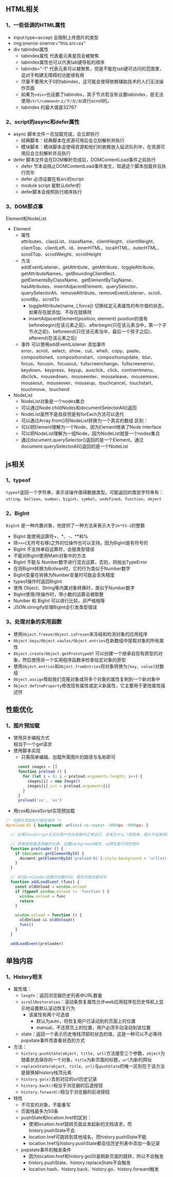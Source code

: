 ## HTML相关
### 1、一些低调的HTML属性
* input:type=accept 会限制上传图片的类型
* img:onerror onerror="this.src=xx"
* div tabindex属性
  + tabindex属性 代表着元素是否会被聚焦
  + tabindex属性也可以代表tab键导航的顺序
  + tabinde="-1" 代表元素可以被聚焦，但是不能在tab键可访问的范围里，这对于构建无障碍的功能很有用
  + 尽量不要用大于0的tabindex，这可能会使得依赖辅助技术的人们无法操作页面
  + 如果为`<div>`也设置了tabindex，其子节点若没有设置tabindex，是无法使用`ctrl/command+上/下/左/右`进行scroll的。
  + tabindex 的最大值是32767

### 2、script的async和defer属性
* async 脚本文件一旦加载完成，会立即执行
  + 经典脚本：经典脚本在资源可用后会立刻解析并执行
  + 模块脚本：模块脚本会使得资源和他们的依赖放入延迟队列中，在资源可用后会立刻解析并且执行
* defer 脚本文件会在DOM解析完成后，DOMContentLoad事件之前执行
  + defer 节本会阻止DOMContentLoad事件发生，知道这个脚本加载并且执行完毕
  + defer 必须设置在有src的script
  + module script 是默认defer的
  + defer脚本会按照执行顺序执行

### 3、DOM那点事
Element和NodeList
+ Element
  - 属性  
    attributes、classList、className、clientHeight、clientWeight、clientTop、clientLeft、id、innerHTML、localHTML、outerHTML、scrollTop、scrollWeight、scrollHeight
  - 方法  
    addEventListener、getAttribute、getAttribute、toggleAttribute、getAttributeNames、getBoundingClientRect、getElementsByClassName、getElementByTagName、hasAttributes、insertAdjacentElement、querySelector、querySelectorAll、removeAttribute、removeEventListener、scroll、scrollBy、scrollTo
    + toggleAttribute(name, [,force]) 切换给定元素属性的布尔值的状态，如果存在就添加、不存在就移除
    + insertAdjacentElement(position, element)
      position的值有beforebegin(在该元素之前)、afterbegin(只在该元素当中，第一个子节点之前)、beforeend(只在该元素当中，最后一个孩子之后)、afterend(在该元素之后)
  - 事件 可以使用addEventListener 添加事件  
    error、scroll、select、show、cut、whell、copy、paste、compositioned、compositionstart、compositionupdate、blur、focus、focusin、focusout、fullscreenchange、fullscreenerror、keydown、keypress、keyup、auxclick、click、contnentmenu、dbclick、mousedown、mouseenter、mouseleave、mousemove、mouseout、mouseover、mouseup、touchcancel、touchstart、touchmove、touchend
+ NodeList
  - NodeList对象是一个nodes集合
  - 可以通过Node.childNodes和documentSelectorAll()返回
  - NodeList虽然不是叔叔但是有forEach方法可以迭代
  - 可以通过Array.from()将NodeList转换为一个真实的数组
区别：
  - 可以把Element理解为一个Node，因为Element继承了Node Interface
  - 可以把NodeList理解为一组Node，因为NodeList就是一个nodes集合
  - 通过document.querySelector()返回的是一个Element。通过document.querySelectorAll()返回的是一个NodeList

## js相关
### 1、typeof
`typeof`返回一个字符串，表示该操作值得数据类型。可能返回的类型字符串有：`string`、`bollean`、`number`、`bigint`、`symbol`、`undefined`、`function`、`object`

### 2、BigInt
`BigInt` 是一种内置对象，他提供了一种方法来表示大于`2n*53-1`的整数
* BigInt 能使用运算符+、*、-、**和%
* 除`>>>`(无符号右移)之外的位操作也可以支持。因为BigInt是有符号的
* BigInt 不支持单目运算符，会报类型错误
* 不能对BigInt使用Math对象中的方法
* BigInt 不能与 Number数字进行混合运算，否则，将抛出TypeError
* 在将BigInt转换为Bollean时，它的行为类似于Number数字
* BigInt变量在转换为Number变量时可能会丢失精度
* typeof操作时返回BigInt
* 使用 Object、String等内置对象转换时，类似于Number数字
* BigInt使用/除操作时，带小数的运算会被取整
* Number 和 BigInt 可以进行比较，非严格相等
* JSON.stringify处理BigInt会引发类型错误

### 3、处理对象的实用函数
* 使用`Object.freeze/Object.isFrozen`来冻结和检测对象的应用程序
* `Object.keys/Object.vaules/Object.entries`在新数组中提取对象的所有属性
* `Object.create/Object.getPrototypeOf` 可以创建一个继承自现有原型的对象，然后使用另一个实用程序函数来检查给定对象的原型
* 使用`Object.entries`和`Object.fromEntries`将对象转换为`[key, value]`对数组
* `Object.assign`帮助我们克隆对象或将多个对象的属性复制到一个新对象中
* `Object.defineProperty`修改现有属性或定义新属性，它主要用于更改属性描述符

## 性能优化
### 1、图片预加载
+ 使用异步编程方式  
  相当于一个get请求
+ 使用脚本实现
  - 只需简单编辑、加载所需图片的路径与名称即可
  ```js
    const images = []
    function preload () {
      for (let i = 0; i < preload.arguments.length; i++) {
        images[i] = new Image()
        images[i].src = preload.arguments[i]
      }
    }
    preload('xx', 'xx')
  ```
+ 用css和JavaScript实现预加载 
```css
/* 将图片添加到可是区域外 */
#preload-01 { background: url(xx) no-repeat -9999px -9999px; }
```
```js
  // 如果JavaScript无法在用户的浏览器中正常运行，会发生什么？很简单，图片不会被预加载，当页面调用图片时，正常显示即可

  // 获取使用类选择器的元素，设置background属性，以预加载不同的图片
  function preloader () {
    if (document.getElementById) {
      docment.getElementById('preload-01').style.background = 'url(xx) no-repeat -9999px -9999px;'
    }
  }

  // 延迟preloader函数的加载时间，直到页面加载完毕
  function addLoadEvent (func) {
    const oldOnload = window.onload 
    if (typeof window.onload != 'function') {
      window.onload = func
      return
    }

    window.onload = function () {
      oldOnload && oldOnload()
      func()
    }
  }

  addLoadEvent(preloader)
```


## 单独内容
### 1、History相关
* 属性值：  
  + `length`：返回浏览器历史列表中URL数量
  + `scrollRestoration`：滚动条恢复属性允许web应用程序在历史导航上显示地设置默认滚动恢复行为
    - 该属性有两个可选值
      + 默认为auto，将恢复用户已滚动到的页面上的位置
      - manual，不还原页上的位置，用户必须手动滚动到该位置
  + state：返回一个表示历史堆栈顶部的状态的值，这是一种可以不必等待popstate事件而查看状态的方式
* 方法：
  + `history.pushState(object, title, url)`方法接受三个参数，`object`为随着状态保存的一个对象，`title`为新页面的标题，`url`为新的网址
  + `replaceState(object, title, url)`与`pushState`的唯一区别在于该方法是替换掉history栈顶元素
  + `history.go(x)`去到对应的url历史记录
  + `history.back()`相当于浏览器的后退按钮
  + `history.forward()`相当于浏览器的前进按钮
* 特性
  + 不可变的对象，不能重写
  + 页面栈最多为50条
  + pushState和location.href的区别：
    - 使用location.href跳转页面会发起新的文档请求，而history.pushState不会
    - location.href可跳转到其他域名，而history.pushState不能
    - location.href与history.pushState都会往历史列表中添加一条记录
  + popstate事件的触发条件
    - 因为location.href和history.go(0)是刷新页面的跳转，所以不会触发
    - history.pushState、history.replaceState不会触发
    - location.hash、history.back、history.go、history.forward触发


